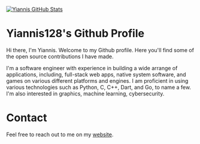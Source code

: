 <!-- - 👋 Hi, I’m @Yiannis128
- 👀 I’m interested in ...
- 🌱 I’m currently learning ...
- 💞️ I’m looking to collaborate on ...
- 📫 How to reach me ...-->

[![Yiannis GitHub Stats](https://github-readme-stats.vercel.app/api?username=Yiannis128)](https://github.com/anuraghazra/github-readme-stats)

<!---
Yiannis128/Yiannis128 is a ✨ special ✨ repository because its `README.md` (this file) appears on your GitHub profile.
You can click the Preview link to take a look at your changes.
--->

# Yiannis128's Github Profile

Hi there, I'm Yiannis. Welcome to my Github profile. Here you'll find some of the open source contributions I have made.

I'm a software engineer with experience in building a wide arrange of applications, including, full-stack web apps, native system software,
and games on various different platforms and engines. I am proficient in using various technologies such as Python, C, C++, Dart, and Go,
to name a few. I'm also interested in graphics, machine learning, cybersecurity.

# Contact

Feel free to reach out to me on my [website](https://yiannis-charalambous.com/about.html).
